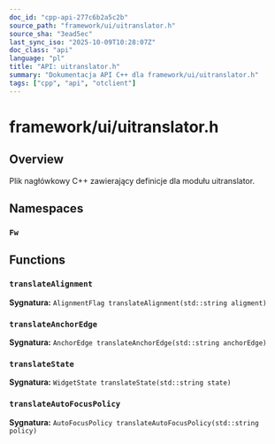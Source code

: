```yaml
---
doc_id: "cpp-api-277c6b2a5c2b"
source_path: "framework/ui/uitranslator.h"
source_sha: "3ead5ec"
last_sync_iso: "2025-10-09T10:28:07Z"
doc_class: "api"
language: "pl"
title: "API: uitranslator.h"
summary: "Dokumentacja API C++ dla framework/ui/uitranslator.h"
tags: ["cpp", "api", "otclient"]
---
```


# framework/ui/uitranslator.h

## Overview

Plik nagłówkowy C++ zawierający definicje dla modułu uitranslator.

## Namespaces

### `Fw`

## Functions

### `translateAlignment`

**Sygnatura:** `AlignmentFlag translateAlignment(std::string aligment)`

### `translateAnchorEdge`

**Sygnatura:** `AnchorEdge translateAnchorEdge(std::string anchorEdge)`

### `translateState`

**Sygnatura:** `WidgetState translateState(std::string state)`

### `translateAutoFocusPolicy`

**Sygnatura:** `AutoFocusPolicy translateAutoFocusPolicy(std::string policy)`
